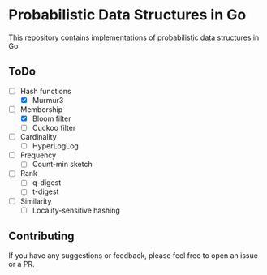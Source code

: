 # Probabilistic Data Structures in Go

This repository contains implementations of probabilistic data structures in Go.

## ToDo

- [ ] Hash functions
    - [x] Murmur3
- [ ] Membership
    - [x] Bloom filter
    - [ ] Cuckoo filter
- [ ] Cardinality
    - [ ] HyperLogLog
- [ ] Frequency
    - [ ] Count-min sketch
- [ ] Rank
    - [ ] q-digest
    - [ ] t-digest
- [ ] Similarity
    - [ ] Locality-sensitive hashing 

## Contributing

If you have any suggestions or feedback, please feel free to open an issue or a PR.
